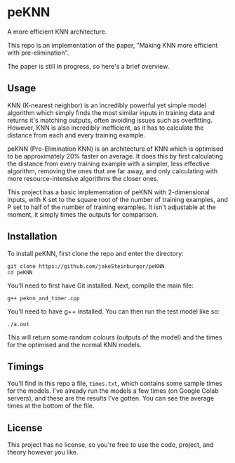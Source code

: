 # peKNN
A more efficient KNN architecture.

This repo is an implementation of the paper, "Making KNN more efficient with pre-elimination".

The paper is still in progress, so here's a brief overview.

## Usage
KNN (K-nearest neighbor) is an incredibly powerful yet simple model algorithm which simply finds the most similar inputs in training data and returns it's matching outputs, often avoiding issues such as overfitting. However, KNN is also incredibly inefficient, as it has to calculate the distance from each and every training example.

peKNN (Pre-Elimination KNN) is an architecture of KNN which is optimised to be approximately 20% faster on average. It does this by first calculating the distance from every training example with a simpler, less effective algorithm, removing the ones that are far away, and only calculating with more resource-intensive algorithms the closer ones.

This project has a basic implementation of peKNN with 2-dimensional inputs, with K set to the square root of the number of training examples, and P set to half of the number of training examples. It isn't adjustable at the moment, it simply times the outputs for comparison.

## Installation
To install peKNN, first clone the repo and enter the directory:
```
git clone https://github.com/jakeSteinburger/peKNN
cd peKNN
```
You'll need to first have Git installed. Next, compile the main file:
```
g++ peknn_and_timer.cpp
```
You'll need to have g++ installed. You can then run the test model like so:
```
./a.out
```
This will return some random colours (outputs of the model) and the times for the optimised and the normal KNN models.

## Timings
You'll find in this repo a file, `times.txt`, which contains some sample times for the models. I've already run the models a few times (on Google Colab servers), and these are the results I've gotten. You can see the average times at the bottom of the file.

## License
This project has no license, so you're free to use the code, project, and theory however you like.
